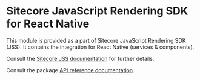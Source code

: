 # Sitecore JavaScript Rendering SDK for React Native

This module is provided as a part of Sitecore JavaScript Rendering SDK (JSS). It contains the integration for React Native (services & components).

Consult the [Sitecore JSS documentation](https://jss.sitecore.com) for further details.

Consult the package [API reference documentation](/ref-docs/sitecore-jss-react-native/).
